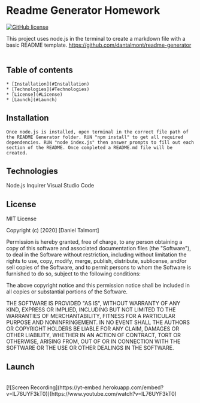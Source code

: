 # Readme Generator Homework
[![GitHub license](https://img.shields.io/github/license/Naereen/StrapDown.js.svg)](https://github.com/dantalmont)

This project uses node.js in the terminal to create a markdown file with a basic README template.
https://github.com/dantalmont/readme-generator
<br>
<br>
## Table of contents
    * [Installation](#Installation)
    * [Technologies](#Technologies)
    * [License](#License)
    * [Launch](#Launch)
  
## Installation
    Once node.js is installed, open terminal in the correct file path of the README Generator folder. RUN "npm install" to get all required dependencies. RUN "node index.js" then answer prompts to fill out each section of the README. Once completed a README.md file will be created.
## Technologies
Node.js
Inquirer
Visual Studio Code
## License
MIT License

Copyright (c) [2020] [Daniel Talmont]

Permission is hereby granted, free of charge, to any person obtaining a copy
of this software and associated documentation files (the "Software"), to deal
in the Software without restriction, including without limitation the rights
to use, copy, modify, merge, publish, distribute, sublicense, and/or sell
copies of the Software, and to permit persons to whom the Software is
furnished to do so, subject to the following conditions:

The above copyright notice and this permission notice shall be included in all
copies or substantial portions of the Software.

THE SOFTWARE IS PROVIDED "AS IS", WITHOUT WARRANTY OF ANY KIND, EXPRESS OR
IMPLIED, INCLUDING BUT NOT LIMITED TO THE WARRANTIES OF MERCHANTABILITY,
FITNESS FOR A PARTICULAR PURPOSE AND NONINFRINGEMENT. IN NO EVENT SHALL THE
AUTHORS OR COPYRIGHT HOLDERS BE LIABLE FOR ANY CLAIM, DAMAGES OR OTHER
LIABILITY, WHETHER IN AN ACTION OF CONTRACT, TORT OR OTHERWISE, ARISING FROM,
OUT OF OR IN CONNECTION WITH THE SOFTWARE OR THE USE OR OTHER DEALINGS IN THE
SOFTWARE.
## Launch
<br>
[![Screen Recording](https://yt-embed.herokuapp.com/embed?v=lL76UYF3kT0)](https://www.youtube.com/watch?v=lL76UYF3kT0)
